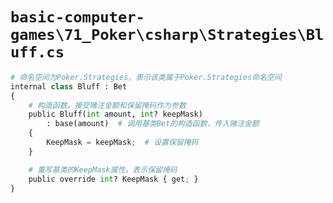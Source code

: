 # `basic-computer-games\71_Poker\csharp\Strategies\Bluff.cs`

```py
# 命名空间为Poker.Strategies，表示该类属于Poker.Strategies命名空间
internal class Bluff : Bet
{
    # 构造函数，接受赌注金额和保留掩码作为参数
    public Bluff(int amount, int? keepMask)
        : base(amount)  # 调用基类Bet的构造函数，传入赌注金额
    {
        KeepMask = keepMask;  # 设置保留掩码
    }

    # 重写基类的KeepMask属性，表示保留掩码
    public override int? KeepMask { get; }
}
```